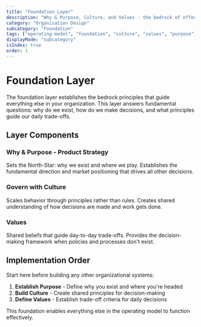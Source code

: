 ```yaml
---
title: "Foundation Layer"
description: "Why & Purpose, Culture, and Values - the bedrock of effective organizations"
category: "Organisation Design"
subcategory: "Foundation"
tags: ["operating-model", "foundation", "culture", "values", "purpose"]
displayMode: "subcategory"
isIndex: true
order: 1
---
```


# Foundation Layer

The foundation layer establishes the bedrock principles that guide everything else in your organization. This layer answers fundamental questions: why do we exist, how do we make decisions, and what principles guide our daily trade-offs.

## Layer Components

### Why & Purpose - Product Strategy
Sets the North-Star: why we exist and where we play. Establishes the fundamental direction and market positioning that drives all other decisions.

### Govern with Culture
Scales behavior through principles rather than rules. Creates shared understanding of how decisions are made and work gets done.

### Values
Shared beliefs that guide day-to-day trade-offs. Provides the decision-making framework when policies and processes don't exist.

## Implementation Order

Start here before building any other organizational systems:

1. **Establish Purpose** - Define why you exist and where you're headed
2. **Build Culture** - Create shared principles for decision-making
3. **Define Values** - Establish trade-off criteria for daily decisions

This foundation enables everything else in the operating model to function effectively.